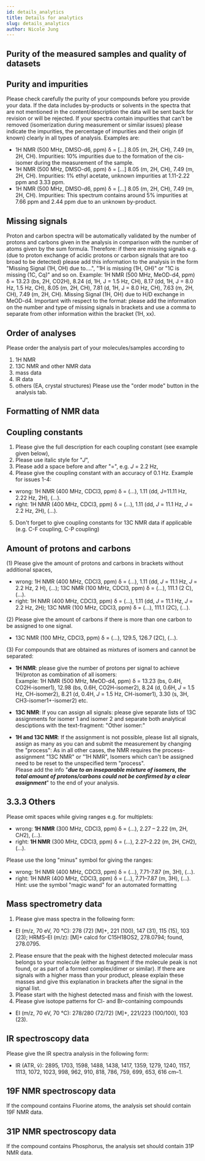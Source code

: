 ```yaml
---
id: details_analytics
title: Details for analytics
slug: details_analytics
author: Nicole Jung
---
```


## Purity of the measured samples and quality of datasets

## Purity and impurities

Please check carefully the purity of your compounds before you provide your data. If the data includes by-products or solvents in the spectra that are not mentioned in the content/description the data will be sent back for revision or will be rejected. <!--truncate--> 
If your spectra contain impurities that can't be removed (isomerization during measurement or similar issues) please indicate the impurities, the percentage of impurities and their origin (if known) clearly in all types of analysis. Examples are: <br />
- 1H NMR (500 MHz, DMSO-d6, ppm) δ = [...] 8.05 (m, 2H, CH), 7.49 (m, 2H, CH). Impurities: 10% impurities due to the formation of the cis-isomer during the measurement of the sample.
- 1H NMR (500 MHz, DMSO-d6, ppm) δ = [...] 8.05 (m, 2H, CH), 7.49 (m, 2H, CH). Impurities: 1% ethyl acetate, unknown impurities at 1.11-2.22 ppm and 3.33 ppm.
- 1H NMR (500 MHz, DMSO-d6, ppm) δ = [...] 8.05 (m, 2H, CH), 7.49 (m, 2H, CH). Impurities: This spectrum contains around 5% impurities at 7.66 ppm and 2.44 ppm due to an unknown by-product.

## Missing signals

Proton and carbon spectra will be automatically validated by the number of protons and carbons given in the analysis in comparison with the number of atoms given by the sum formula. Therefore: if there are missing signals e.g. (due to proton exchange of acidic protons or carbon signals that are too broad to be detected) please add this information to the analysis in the form "Missing Signal (1H, OH) due to....", "1H is missing (1H, OH)" or "1C is missing (1C, Cq)" and so on.
Example: 1H NMR (500 MHz, MeOD-d4, ppm) δ = 13.23 (bs, 2H, CO2H), 8.24 (d, 1H, J = 1.5 Hz, CH), 8.17 (dd, 1H, J = 8.0 Hz, 1.5 Hz, CH), 8.05 (m, 2H, CH), 7.81 (d, 1H, J = 8.0 Hz, CH), 7.63 (m, 2H, CH), 7.49 (m, 2H, CH). Missing Signal (1H, OH) due to H/D exchange in MeOD-d4.
Important with respect to the format: please add the information on the number and type of missing signals in brackets and use a comma to separate from other information within the bracket (1H, xx).

## Order of analyses

Please order the analysis part of your molecules/samples according to

1. 1H NMR
2. 13C NMR and other NMR data
3. mass data
4. IR data
5. others (EA, crystal structures)
   Please use the "order mode" button in the analysis tab.

## Formatting of NMR data

## Coupling constants

1. Please give the full description for each coupling constant (see example given below),
2. Please use italic style for "<i>J</i>",
3. Please add a space before and after "=", e.g. <i>J</i> = 2.2 Hz,
4. Please give the coupling constant with an accuracy of 0.1 Hz.
   Example for issues 1-4:

- wrong: 1H NMR (400 MHz, CDCl3, ppm) δ = (...), 1.11 (dd, J=11.11 Hz, 2.22 Hz, 2H), (...).
- right: 1H NMR (400 MHz, CDCl3, ppm) δ = (...), 1.11 (dd, <i>J</i> = 11.1 Hz, <i>J</i> = 2.2 Hz, 2H), (...).

5. Don't forget to give coupling constants for 13C NMR data if applicable (e.g. C-F coupling, C-P coupling)

## Amount of protons and carbons

(1) Please give the amount of protons and carbons in brackets without additional spaces,

- wrong: 1H NMR (400 MHz, CDCl3, ppm) δ = (...), 1.11 (dd, <i>J</i> = 11.1 Hz, <i>J</i> = 2.2 Hz, 2 H), (...); 13C NMR (100 MHz, CDCl3, ppm) δ = (...), 111.1 (2 C), (...).
- right: 1H NMR (400 MHz, CDCl3, ppm) δ = (...), 1.11 (dd, <i>J</i> = 11.1 Hz, <i>J</i> = 2.2 Hz, 2H); 13C NMR (100 MHz, CDCl3, ppm) δ = (...), 111.1 (2C), (...).

(2) Please give the amount of carbons if there is more than one carbon to be assigned to one signal.

- 13C NMR (100 MHz, CDCl3, ppm) δ = (...), 129.5, 126.7 (2C), (...).

(3) For compounds that are obtained as mixtures of isomers and cannot be separated:

- <b>1H NMR</b>: please give the number of protons per signal to achieve 1H/proton as combination of all isomers:<br />
  Example: 1H NMR (500 MHz, MeOD-d4, ppm) δ = 13.23 (bs, 0.4H, CO2H-isomer1), 12.98 (bs, 0.6H, CO2H-isomer2), 8.24 (d, 0.6H, <i>J</i> = 1.5 Hz, CH-isomer2), 8.21 (d, 0.4H, <i>J</i> = 1.5 Hz, CH-isomer1), 3.30 (s, 3H, CH3-isomer1+-isomer2) etc.

- <b>13C NMR</b>: If you can assign all signals: please give separate lists of 13C assignments for isomer 1 and isomer 2 and separate both analytical desciptions with the text-fragment: "Other isomer:"

- <b>1H and 13C NMR</b>: If the assignment is not possible, please list all signals, assign as many as you can and submit the measurement by changing the "process": As in all other cases, the NMR requires the process-assignment "13C NMR" or "1H NMR", Isomers which can't be assigned need to be reset to the unspecified term "process".  
  Please add the info "<b>_due to an inseparable mixture of isomers, the total amount of protons/carbons could not be confirmed by a clear assignment_</b>" to the end of your analysis.

## 3.3.3 Others

Please omit spaces while giving ranges e.g. for multiplets:

- wrong: <b>1H NMR</b> (300 MHz, CDCl3, ppm) δ = (...), 2.27 – 2.22 (m, 2H, C<i>H</i>2), (...).
- right: <b>1H NMR</b> (300 MHz, CDCl3, ppm) δ = (...), 2.27–2.22 (m, 2H, C<i>H</i>2), (...).

Please use the long "minus" symbol for giving the ranges:

- wrong: 1H NMR (400 MHz, CDCl3, ppm) δ = (...), 7.71-7.87 (m, 3H), (...).
- right: 1H NMR (400 MHz, CDCl3, ppm) δ = (...), 7.71–7.87 (m, 3H), (...).  
  Hint: use the symbol "magic wand" for an automated formatting

## Mass spectrometry data

1. Please give mass spectra in the following form:

- EI (m/z, 70 eV, 70 °C): 278 (72) [M]+, 221 (100), 147 (31), 115 (15), 103 (23); HRMS–EI (m/z): [M]+ calcd for C15H18OS2, 278.0794; found, 278.0795.

2. Please ensure that the peak with the highest detected molecular mass belongs to your molecule (either as fragment if the molecule peak is not found, or as part of a formed complex/dimer or similar). If there are signals with a higher mass than your product, please explain these masses and give this explanation in brackets after the signal in the signal list.
3. Please start with the highest detected mass and finish with the lowest.
4. Please give isotope patterns for Cl- and Br-containing compounds

- EI (m/z, 70 eV, 70 °C): 278/280 (72/72) [M]+, 221/223 (100/100), 103 (23).

## IR spectroscopy data

Please give the IR spectra analysis in the following form:

- IR (ATR, ṽ): 2895, 1703, 1598, 1488, 1438, 1417, 1359, 1279, 1240, 1157, 1113, 1072, 1023, 998, 962, 910, 818, 786, 759, 699, 653, 616 cm–1.

## 19F NMR spectroscopy data

If the compound contains Fluorine atoms, the analysis set should contain 19F NMR data.

## 31P NMR spectroscopy data

If the compound contains Phosphorus, the analysis set should contain 31P NMR data.
